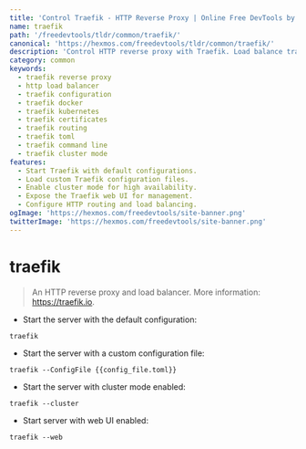 ```yaml
---
title: 'Control Traefik - HTTP Reverse Proxy | Online Free DevTools by Hexmos'
name: traefik
path: '/freedevtools/tldr/common/traefik/'
canonical: 'https://hexmos.com/freedevtools/tldr/common/traefik/'
description: 'Control HTTP reverse proxy with Traefik. Load balance traffic, configure routes, and manage certificates with this free online tool, no registration required.'
category: common
keywords:
  - traefik reverse proxy
  - http load balancer
  - traefik configuration
  - traefik docker
  - traefik kubernetes
  - traefik certificates
  - traefik routing
  - traefik toml
  - traefik command line
  - traefik cluster mode
features:
  - Start Traefik with default configurations.
  - Load custom Traefik configuration files.
  - Enable cluster mode for high availability.
  - Expose the Traefik web UI for management.
  - Configure HTTP routing and load balancing.
ogImage: 'https://hexmos.com/freedevtools/site-banner.png'
twitterImage: 'https://hexmos.com/freedevtools/site-banner.png'
---
```


# traefik

> An HTTP reverse proxy and load balancer.
> More information: <https://traefik.io>.

- Start the server with the default configuration:

`traefik`

- Start the server with a custom configuration file:

`traefik --ConfigFile {{config_file.toml}}`

- Start the server with cluster mode enabled:

`traefik --cluster`

- Start server with web UI enabled:

`traefik --web`
